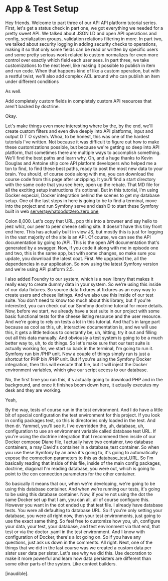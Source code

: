 # App & Test Setup

Hey friends. Welcome to part three of our API API platform tutorial series. First,
let's get a status check in part one, we got everything we needed for a pretty sweet
API. We talked about JSON LD and open API operations and config, serialization
groups, validation relations filtering in more. In part two, we talked about security
logging in adding security checks to operations, making it so that only some fields
can be read or written by specific users and some pretty serious work related to
custom normalizes for even more control over exactly which field each user sees. In
part three, we take customizations to the next level, like making it possible to
publish in item and run code. When that happens kind of like a custom operation, but
with a restful twist, we'll also add complex ACL around who can publish an item under
different conditions

As well.

Add completely custom fields in completely custom API resources that aren't backed by
doctrine.

Okay.

Let's make things even more interesting where by the, by the end, we'll create custom
filters and even dive deeply into API platforms, input and output D T O system. Whoa,
to be honest, this was one of the hardest tutorials I've written. Not because it was
difficult to figure out how to make these customizations possible, but because we're
getting so deep into API platform, that sometimes there are multiple ways to
accomplish something. We'll find the best paths and learn why. Oh, and a huge thanks
to Kevin Douglas and Antoine ship core API platform developers who helped me a ton to
find, to find these best paths, ready to post the most new data to your brain. You
should, of course code along with me, you can download the course code from this page
after unzipping. It you'll find a start directory with the same code that you see
here, open up the rebate. That MD file for all the exciting setup instructions it's
optional. But in this tutorial, I'm using Docker especial, Docker integration behind
the scenes to get my database setup. One of the last steps in here is going to be to
find a terminal, move into the project and run Symfony serve and dash D to start
these Symfony built in web server@whatdodotzero.zero.one,

Colon 8,000. Let's copy that URL, pop this into a browser and say hello to jeez whiz,
our peer to peer cheese selling site. It doesn't have this tiny front end here. This
has actually built in view JS, but mostly this is just for logging in the vast
majority of the site is an API. Of course, we can see the API documentation by going
to /API. This is the open API documentation that's generated by a swagger. Now, if
you code it along with me in episode one and two, this is the same app, but with some
changes, so make sure you update, you download the latest coat. First. We upgraded
the, all the dependencies in our application. So now using the latest Symfony version
and we're using API platform 2.5.

I also added Foundry to our system, which is a new library that makes it really easy
to create dummy data in your system. So we're using this inside of our data fixtures.
So source data fixtures at fixtures as an easy way to create users and cheese
listings. And we also use this inside of our test suite. You don't need to know too
much about this library, but if you're interested, you can check out our Symfony
doctrine tutorial for more details. Now, before we start, we already have a test
suite in our project with some basic functional tests for the cheese listing resource
and the user resource. And we're going to rely on tests a lot in this tutorial. And
that's in large part because as cool as this, uh, interactive documentation is, and
we will use this, it gets a little tedious to constantly be, uh, hitting, try it out
and filling out all this data manually. And obviously a test system is going to be a
much better way to, uh, to do things. So let's make sure that our test suite is
actually working for, we start so back in the terminal, I'm going to run it. Symfony
run bin /PHP unit. Now a couple of things simply run is just a shortcut for PHP bin
/PHP unit. But if you're using the Symfony Docker integration, then this will execute
that file, but it will inject the Docker environment variables, which give our script
access to our database.

No, the first time you run this, it's actually going to download PHP and in the
background, and once it finishes boom down here, it actually executes my desk and
they are working.

Yeah,

By the way, tests of course run in the test environment. And I do have a little bit
of special configuration the test environment for this project. If you look in config
packages test, so this is directories only loaded in the test. And then dr. Yammel,
you'll see it. I've overridden the, uh, database, uh, configuration to use an
environment variable called database test URL. If you're using the doctrine
integration that I recommend then inside of our Docker compose Diane file, I actually
have two container, two database containers, a may David's container in a
database_test container. So when you use these Symfony by an area it's going to, it's
going to automatically expose the connection parameters to this as database_test_URL.
So I'm basically reading that inside of this file, inside of the main config
packages, doctrine, diagonal I'm reading database, you were out, which is going to
point to the con connection parameters for the other container.

So basically it means that our, when we're developing, we're going to be using this
database container. And when we're running our tests, it's going to be using this
database container. Now, if you're not using the dot the same Docker set up that I
am, you can all, all of course configure this. However you want in the dot ended up
that test file. I already have database tests. You were all defaulting to database
URL. So if you're only setting your database, you were all right now, then your test
environments, just going to use the exact same thing. So feel free to customize how
you, uh, configure your data, your test, your database, and test environment via that
end, that test or via the doctor .yaml in the test environment. And I know with
configuration of Docker, there's a lot going on. So if you have any questions, just
ask us down in the comments. All right. Next, one of the things that we did in the
last course was we created a custom data per sister user data per sister. Let's see
why we did this. Use decoration to make it more powerful and learn how data
persisters are different than some other parts of the system. Like context builders.

[inaudible].
